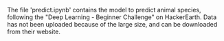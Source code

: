 The file 'predict.ipynb' contains the model to predict animal species, following the "Deep Learning - Beginner Challenge" on HackerEarth. Data has not been uploaded because of the large size, and can be downloaded from their website.
